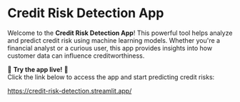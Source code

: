 # Credit Risk Detection App

Welcome to the **Credit Risk Detection App**! 
This powerful tool helps analyze and predict credit risk using machine learning models. Whether you're a financial analyst or a curious user, this app provides insights into how customer data can influence creditworthiness.

🚀 **Try the app live!** 🚀  
Click the link below to access the app and start predicting credit risks:

https://credit-risk-detection.streamlit.app/


